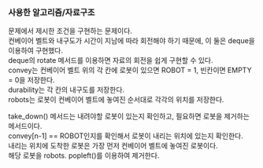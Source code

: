 ### 사용한 알고리즘/자료구조

문제에서 제시한 조건을 구현하는 문제이다.  
컨베이어 벨트와 내구도가 시간이 지남에 따라 회전해야 하기 때문에, 이 둘은 deque을 이용하여 구현했다.  
deque의 rotate 메서드를 이용하면 자료의 회전을 쉽게 구현할 수 있다.  
convey는 컨베이어 벨트 위의 각 칸에 로봇이 있으면 ROBOT = 1, 빈칸이면 EMPTY = 0을 저장한다.  
durability는 각 칸의 내구도를 저장한다.  
robots는 로봇이 컨베이어 벨트에 놓여진 순서대로 각각의 위치를 저장한다.

take_down() 메서드는 내려야할 로봇이 있는지 확인하고, 필요하면 로봇을 제거하는 메서드이다.  
convey[n-1] == ROBOT인지를 확인해서 로봇이 내리는 위치에 있는지 확인한다.  
내리는 위치에 도착한 로봇은 가장 먼저 컨베이어 벨트에 놓여진 로봇이다.  
해당 로봇을 robots. popleft()를 이용하여 제거한다.
